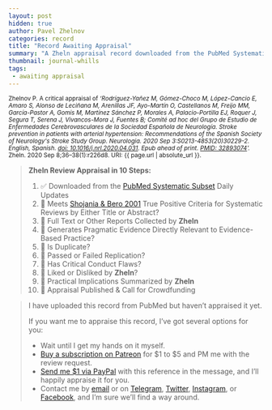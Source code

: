 ```yaml
---
layout: post
hidden: true
author: Pavel Zhelnov
categories: record
title: "Record Awaiting Appraisal"
summary: "A Zheln appraisal record downloaded from the PubMed Systematic Subset daily updates."
thumbnail: journal-whills
tags:
 - awaiting appraisal
---
```


<small id="citation">Zhelnov P. A critical appraisal of _‘Rodríguez-Yañez M, Gómez-Choco M, López-Cancio E, Amaro S, Alonso de Leciñana M, Arenillas JF, Ayo-Martín O, Castellanos M, Freijo MM, García-Pastor A, Gomis M, Martínez Sánchez P, Morales A, Palacio-Portilla EJ, Roquer J, Segura T, Serena J, Vivancos-Mora J, Fuentes B; Comité ad hoc del Grupo de Estudio de Enfermedades Cerebrovasculares de la Sociedad Española de Neurología. Stroke prevention in patients with arterial hypertension: Recommendations of the Spanish Society of Neurology's Stroke Study Group. Neurologia. 2020 Sep 3:S0213-4853(20)30229-2. English, Spanish. [doi: 10.1016/j.nrl.2020.04.031](https://doi.org/10.1016/j.nrl.2020.04.031). Epub ahead of print. [PMID: 32893074](https://pubmed.gov/32893074)’._ Zheln. 2020 Sep 8;36–38(1):r226d8. URI: {{ page.url | absolute_url }}.</small>

> **Zheln Review Appraisal in 10 Steps:**
>
> 1. ✅ Downloaded from the [PubMed Systematic Subset](https://github.com/p1m-ortho/qs-global-ortho-search-queries/blob/global-sr-query/README.md) Daily Updates
> 2. 🔄 Meets [Shojania & Bero 2001](https://www.researchgate.net/publication/11820967_Taking_Advantage_of_the_Explosion_of_Systematic_Reviews_An_Efficient_MEDLINE_Search_Strategy) True Positive Criteria for Systematic Reviews by Either Title or Abstract?
> 3. 🔄 Full Text or Other Reports Collected by **Zheln**
> 4. 🔄 Generates Pragmatic Evidence Directly Relevant to Evidence-Based Practice?
> 5. 🔄 Is Duplicate?
> 6. 🔄 Passed or Failed Replication?
> 7. 🔄 Has Critical Conduct Flaws?
> 8. 🔄 Liked or Disliked by **Zheln**?
> 9. 🔄 Practical Implications Summarized by **Zheln**
> 10. 🔄 Appraisal Published & Call for Crowdfunding

> I have uploaded this record from PubMed but haven’t appraised it yet.
>
> If you want me to appraise this record, I’ve got several options for you:
> * Wait until I get my hands on it myself.
> * [Buy a subscription on Patreon](https://patreon.com/zheln) for $1 to $5 and PM me with the review request.
> * [Send me $1 via PayPal](https://paypal.me/pjelnov) with this reference in the message, and I’ll happily appraise it for you.
> * Contact me by [email](mailto:pavel@zheln.com) or on [Telegram](https://t.me/drzhelnov), [Twitter](https://twitter.com/drzhelnov), [Instagram](https://instagram.com/igzheln), or [Facebook](https://facebook.com/drzhelnov), and I’m sure we’ll find a way around.
